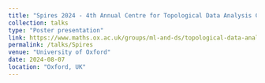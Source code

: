 ```yaml
---
title: "Spires 2024 - 4th Annual Centre for Topological Data Analysis Conference"
collection: talks
type: "Poster presentation"
link: https://www.maths.ox.ac.uk/groups/ml-and-ds/topological-data-analysis/spires-2024
permalink: /talks/Spires
venue: "University of Oxford"
date: 2024-08-07
location: "Oxford, UK"
---
```

